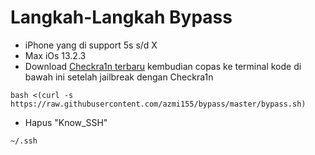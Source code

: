 # Langkah-Langkah Bypass
* iPhone yang di support 5s s/d X
* Max iOs 13.2.3
* Download [Checkra1n terbaru](https://checkra.in/)
 kembudian copas ke terminal kode di bawah ini setelah jailbreak dengan Checkra1n
 
 ```comand
bash <(curl -s https://raw.githubusercontent.com/azmi155/bypass/master/bypass.sh)
```
* Hapus "Know_SSH"
 ```comand
~/.ssh
```
